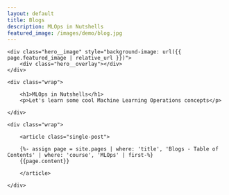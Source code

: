 ```yaml
---
layout: default
title: Blogs
description: MLOps in Nutshells
featured_image: /images/demo/blog.jpg
---
```


<section class="hero hero--single">

	<div class="hero__image" style="background-image: url({{ page.featured_image | relative_url }})">
		<div class="hero__overlay"></div>
	</div>

	<div class="wrap">

		<h1>MLOps in Nutshells</h1>
		<p>Let's learn some cool Machine Learning Operations concepts</p>

	</div>

</section>

<section class="single">

	<div class="wrap">

		<article class="single-post">

		{%- assign page = site.pages | where: 'title', 'Blogs - Table of Contents' | where: 'course', 'MLOps' | first-%}
		{{page.content}}

		</article>

	</div>

</section>